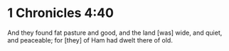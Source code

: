 # 1 Chronicles 4:40

And they found fat pasture and good, and the land [was] wide, and quiet, and peaceable; for [they] of Ham had dwelt there of old.